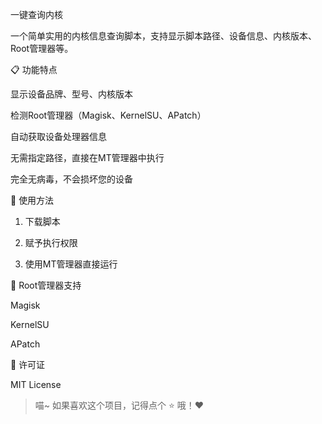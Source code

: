 一键查询内核

一个简单实用的内核信息查询脚本，支持显示脚本路径、设备信息、内核版本、Root管理器等。

📋 功能特点

显示设备品牌、型号、内核版本

检测Root管理器（Magisk、KernelSU、APatch）

自动获取设备处理器信息

无需指定路径，直接在MT管理器中执行

完全无病毒，不会损坏您的设备


🚀 使用方法

1. 下载脚本


2. 赋予执行权限


3. 使用MT管理器直接运行



🔗 Root管理器支持

Magisk

KernelSU

APatch


📜 许可证

MIT License

> 喵~ 如果喜欢这个项目，记得点个 ⭐ 哦！❤️
